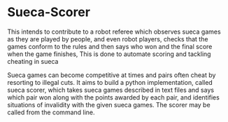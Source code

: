 # Sueca-Scorer

 This intends to contribute to a robot referee which observes
sueca games as they are played by people, and even robot players, checks that the games
conform to the rules and then says who won and the final score when the game finishes,
This is done to automate scoring and tackling cheating in sueca
 
Sueca games can become competitive at times and pairs often cheat by resorting to
illegal cuts. It aims to build a python implementation, called sueca scorer, which takes sueca
games described in text files and says which pair won along with the points awarded by
each pair, and identifies situations of invalidity with the given sueca games.
The scorer may be called from the command line. 

